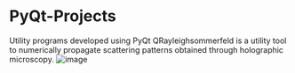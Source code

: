 # PyQt-Projects
Utility programs developed using PyQt
QRayleighsommerfeld is a utility tool to numerically propagate scattering patterns obtained through holographic microscopy.
![image](https://user-images.githubusercontent.com/55156956/202977683-9d4b3dc9-ecd3-4c11-aac2-5f288028e883.png)
